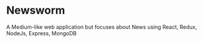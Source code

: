# Newsworm
A Medium-like web application but focuses about News using React, Redux, NodeJs, Express, MongoDB
